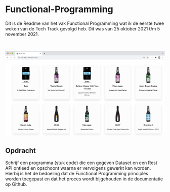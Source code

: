 # Functional-Programming
Dit is de Readme van het vak Functional Programming wat ik de eerste twee weken van de Tech Track gevolgd heb. Dit was van
25 oktober 2021 t/m 5 november 2021. 

<br/>

![Intro Image](https://github.com/stilravi/Functional-Programming/blob/main/_wiki/00-overview.png)

## Opdracht
Schrijf een programma (stuk code) die een gegeven Dataset en een Rest API ontleed en opschoont waarna er vervolgens
gewerkt kan worden. Hierbij is het de bedoeling dat de Functional Programming principles worden toegepast en dat het proces
wordt bijgehouden in de documentatie op Github.
